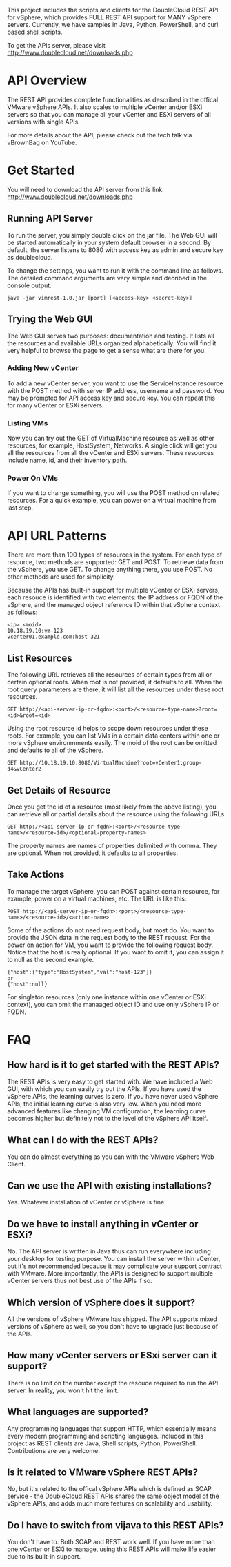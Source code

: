 This project includes the scripts and clients for the DoubleCloud REST API for vSphere, which provides FULL REST API support for MANY vSphere servers. Currently, we have samples in Java, Python, PowerShell, and curl based shell scripts.

To get the APIs server, please visit http://www.doublecloud.net/downloads.php


# API Overview

The REST API provides complete functionalities as described in the offical VMware vSphere APIs. It also scales to multiple vCenter and/or ESXi servers so that you can manage all your vCenter and ESXi servers of all versions with single APIs.

For more details about the API, please check out the tech talk via vBrownBag on YouTube.


# Get Started

You will need to download the API server from this link: http://www.doublecloud.net/downloads.php

## Running API Server
To run the server, you simply double click on the jar file. The Web GUI will be started automatically in your system default browser in a second. By default, the server listens to 8080 with access key as admin and secure key as doublecloud.

To change the settings, you want to run it with the command line as follows. The detailed command arguments are very simple and decribed in the console output.

```
java -jar vimrest-1.0.jar [port] [<access-key> <secret-key>]
```

## Trying the Web GUI
The Web GUI serves two purposes: documentation and testing. It lists all the resources and available URLs organized alphabetically. You will find it very helpful to browse the page to get a sense what are there for you.

### Adding New vCenter
To add a new vCenter server, you want to use the ServiceInstance resource with the POST method with server IP address, username and password. You may be prompted for API access key and secure key. You can repeat this for many vCenter or ESXi servers.

### Listing VMs
Now you can try out the GET of VirtualMachine resource as well as other resources, for example, HostSystem, Networks. A single click will get you all the resources from all the vCenter and ESXi servers. These resources include name, id, and their inventory path.

### Power On VMs
If you want to change something, you will use the POST method on related resources. For a quick example, you can power on a virtual machine from last step.


# API URL Patterns

There are more than 100 types of resources in the system. For each type of resource, two methods are supported: GET and POST. To retrieve data from the vSphere, you use GET. To change anything there, you use POST. No other methods are used for simplicity.

Because the APIs has built-in support for multiple vCenter or ESXi servers, each resouce is identified with two elements: the IP address or FQDN of the vSphere, and the managed object reference ID within that vSphere context as follows:
```
<ip>:<moid>
10.18.19.10:vm-123
vcenter01.example.com:host-321
```

## List Resources
The following URL retrieves all the resources of certain types from all or certain optional roots. When root is not provided, it defaults to all. When the root query parameters are there, it will list all the resources under these root resources.
```
GET http://<api-server-ip-or-fqdn>:<port>/<resource-type-name>?root=<id>&root=<id>
```
Using the root resource id helps to scope down resources under these roots. For example, you can list VMs in a certain data centers within one or more vSphere environmments easily. The moid of the root can be omitted and defaults to all of the vSphere.
```
GET http://10.18.19.10:8080/VirtualMachine?root=vCenter1:group-d4&vCenter2
```

## Get Details of Resource
Once you get the id of a resource (most likely from the above listing), you can retrieve all or partial details about the resource using the following URLs
```
GET http://<api-server-ip-or-fqdn>:<port>/<resource-type-name>/<resource-id>/<optional-property-names>
```

The property names are names of properties delimited with comma. They are optional. When not provided, it defaults to all properties.

## Take Actions
To manage the target vSphere, you can POST against certain resource, for example, power on a virtual machines, etc. The URL is like this:
```
POST http://<api-server-ip-or-fqdn>:<port>/<resource-type-name>/<resource-id>/<action-name>
```
Some of the actions do not need request body, but most do. You want to provide the JSON data in the request body to the REST request. For the power on action for VM, you want to provide the following request body. Notice that the host is really optional. If you want to omit it, you can assign it to null as the second example.
```
{"host":{"type":"HostSystem","val":"host-123"}}
or
{"host":null}
```

For singleton resources (only one instance within one vCenter or ESXi context), you can omit the manaaged object ID and use only vSphere IP or FQDN.



# FAQ

## How hard is it to get started with the REST APIs?
The REST APIs is very easy to get started with. We have included a Web GUI, with which you can easily try out the APIs. If you have used the vSphere APIs, the learning curves is zero. If you have never used vSphere APIs, the initial learning curve is also very low. When you need more advanced features like changing VM configuration, the learning curve becomes higher but definitely not to the level of the vSphere API itself.

## What can I do with the REST APIs?
You can do almost everything as you can with the VMware vSphere Web Client.

## Can we use the API with existing installations?
Yes. Whatever installation of vCenter or vSphere is fine.

## Do we have to install anything in vCenter or ESXi?
No. The API server is written in Java thus can run everywhere including your desktop for testing purpose. You can install the server within vCenter, but it's not recommended because it may complicate your support contract with VMware. More importantly, the APIs is designed to support multiple vCenter servers thus not best use of the APIs if so.

## Which version of vSphere does it support?
All the versions of vSphere VMware has shipped. The API supports mixed versions of vSphere as well, so you don't have to upgrade just because of the APIs.

## How many vCenter servers or ESxi server can it support?
There is no limit on the number except the resouce required to run the API server. In reality, you won't hit the limit.

## What languages are supported?
Any programming languages that support HTTP, which essentially means every modern programming and scripting languages. Included in this project as REST clients are Java, Shell scripts, Python, PowerShell. Contributions are very welcome.

## Is it related to VMware vSphere REST APIs?
No, but it's related to the offical vSphere APIs which is defined as SOAP service - the DoubleCloud REST APIs shares the same object model of the vSphere APIs, and adds much more features on scalability and usability.

## Do I have to switch from vijava to this REST APIs?
You don't have to. Both SOAP and REST work well. If you have more than one vCenter or ESXi to manage, using this REST APIs will make life easier due to its built-in support.